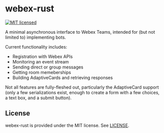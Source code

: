 # webex-rust

[![MIT licensed](https://img.shields.io/badge/license-MIT-blue.svg)](./LICENSE)

A minimal asynchronous interface to Webex Teams, intended for (but not
limited to) implementing bots.

Current functionality includes:

- Registration with Webex APIs
- Monitoring an event stream
- Sending direct or group messages
- Getting room memeberships
- Building AdaptiveCards and retrieving responses

Not all features are fully-fleshed out, particularly the AdaptiveCard
support (only a few serializations exist, enough to create a form with a
few choices, a text box, and a submit button).

## License

webex-rust is provided under the MIT license. See [LICENSE](LICENSE).
